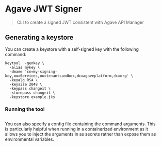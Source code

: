 # Agave JWT Signer
> CLI to create a signed JWT consistent with Agave API Manager 

## 


## Generating a keystore

You can create a keystore with a self-signed key with the following command:  

```shell
keytool  -genkey \
  -alias mykey \
  -dname 'cn=my-signing-key,ou=Services,ou=tenantsandbox,dc=agaveplatform,dc=org' \
  -keyalg RSA \
  -keysize 2048 \
  -keypass changeit \
  -storepass changeit \
  -keystore example.jks   
```
### Running the tool

```

```

You can also specify a config file containing the command arguments. This is particularly helpful when running in a containerized environment as it allows you to inject the arguments in as secrets rather than expose them as environmental variables.

```

```